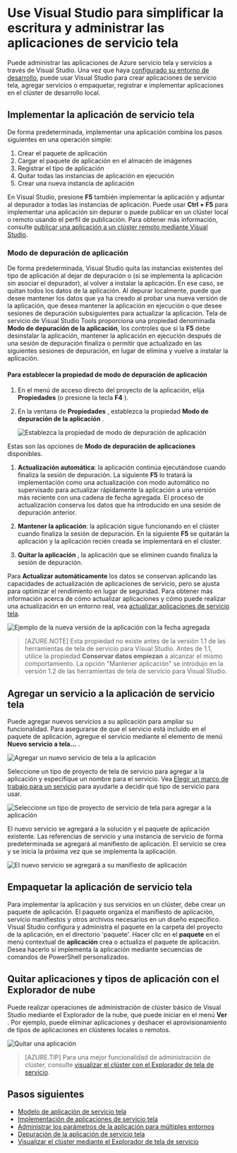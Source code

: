 <properties
   pageTitle="Administrar las aplicaciones en Visual Studio | Microsoft Azure"
   description="Use Visual Studio para crear, desarrollar, empaquetar, implementar y depurar servicios y las aplicaciones de servicio tela."
   services="service-fabric"
   documentationCenter=".net"
   authors="seanmck"
   manager="timlt"
   editor=""/>

<tags
   ms.service="service-fabric"
   ms.devlang="dotnet"
   ms.topic="article"
   ms.tgt_pltfrm="na"
   ms.workload="na"
   ms.date="09/09/2016"
   ms.author="seanmck;mikhegn"/>

# <a name="use-visual-studio-to-simplify-writing-and-managing-your-service-fabric-applications"></a>Use Visual Studio para simplificar la escritura y administrar las aplicaciones de servicio tela

Puede administrar las aplicaciones de Azure servicio tela y servicios a través de Visual Studio. Una vez que haya [configurado su entorno de desarrollo](service-fabric-get-started.md), puede usar Visual Studio para crear aplicaciones de servicio tela, agregar servicios o empaquetar, registrar e implementar aplicaciones en el clúster de desarrollo local.

## <a name="deploy-your-service-fabric-application"></a>Implementar la aplicación de servicio tela

De forma predeterminada, implementar una aplicación combina los pasos siguientes en una operación simple:

1. Crear el paquete de aplicación
2. Cargar el paquete de aplicación en el almacén de imágenes
3. Registrar el tipo de aplicación
4. Quitar todas las instancias de aplicación en ejecución
5. Crear una nueva instancia de aplicación

En Visual Studio, presione **F5** también implementar la aplicación y adjuntar al depurador a todas las instancias de aplicación. Puede usar **Ctrl + F5** para implementar una aplicación sin depurar o puede publicar en un clúster local o remoto usando el perfil de publicación. Para obtener más información, consulte [publicar una aplicación a un clúster remoto mediante Visual Studio](service-fabric-publish-app-remote-cluster.md).

### <a name="application-debug-mode"></a>Modo de depuración de aplicación

De forma predeterminada, Visual Studio quita las instancias existentes del tipo de aplicación al dejar de depuración o (si se implementa la aplicación sin asociar el depurador), al volver a instalar la aplicación. En ese caso, se quitan todos los datos de la aplicación. Al depurar localmente, puede que desee mantener los datos que ya ha creado al probar una nueva versión de la aplicación, que desea mantener la aplicación en ejecución o que desee sesiones de depuración subsiguientes para actualizar la aplicación. Tela de servicio de Visual Studio Tools proporciona una propiedad denominada **Modo de depuración de la aplicación**, los controles que si la **F5** debe desinstalar la aplicación, mantener la aplicación en ejecución después de una sesión de depuración finaliza o permitir que actualizado en las siguientes sesiones de depuración, en lugar de elimina y vuelve a instalar la aplicación.

#### <a name="to-set-the-application-debug-mode-property"></a>Para establecer la propiedad de modo de depuración de aplicación

1. En el menú de acceso directo del proyecto de la aplicación, elija **Propiedades** (o presione la tecla **F4** ).
2. En la ventana de **Propiedades** , establezca la propiedad **Modo de depuración de la aplicación** .

    ![Establezca la propiedad de modo de depuración de aplicación][debugmodeproperty]

Estas son las opciones de **Modo de depuración de aplicaciones** disponibles.

1. **Actualización automática**: la aplicación continúa ejecutándose cuando finaliza la sesión de depuración. La siguiente **F5** lo tratará la implementación como una actualización con modo automático no supervisado para actualizar rápidamente la aplicación a una versión más reciente con una cadena de fecha agregada. El proceso de actualización conserva los datos que ha introducido en una sesión de depuración anterior.

2. **Mantener la aplicación**: la aplicación sigue funcionando en el clúster cuando finaliza la sesión de depuración. En la siguiente **F5** se quitarán la aplicación y la aplicación recién creada se implementará en el clúster.

3. **Quitar la aplicación** , la aplicación que se eliminen cuando finaliza la sesión de depuración.

Para **Actualizar automáticamente** los datos se conservan aplicando las capacidades de actualización de aplicaciones de servicio, pero se ajusta para optimizar el rendimiento en lugar de seguridad. Para obtener más información acerca de cómo actualizar aplicaciones y cómo puede realizar una actualización en un entorno real, vea [actualizar aplicaciones de servicio tela](service-fabric-application-upgrade.md).

![Ejemplo de la nueva versión de la aplicación con la fecha agregada][preservedata]

>[AZURE.NOTE] Esta propiedad no existe antes de la versión 1.1 de las herramientas de tela de servicio para Visual Studio. Antes de 1.1, utilice la propiedad **Conservar datos empiezan** a alcanzar el mismo comportamiento. La opción "Mantener aplicación" se introdujo en la versión 1.2 de las herramientas de tela de servicio para Visual Studio.

## <a name="add-a-service-to-your-service-fabric-application"></a>Agregar un servicio a la aplicación de servicio tela

Puede agregar nuevos servicios a su aplicación para ampliar su funcionalidad.  Para asegurarse de que el servicio está incluido en el paquete de aplicación, agregue el servicio mediante el elemento de menú **Nuevo servicio a tela...** .

![Agregar un nuevo servicio de tela a la aplicación][newservice]

Seleccione un tipo de proyecto de tela de servicio para agregar a la aplicación y especifique un nombre para el servicio.  Vea [Elegir un marco de trabajo para un servicio](service-fabric-choose-framework.md) para ayudarle a decidir qué tipo de servicio para usar.

![Seleccione un tipo de proyecto de servicio de tela para agregar a la aplicación][addserviceproject]

El nuevo servicio se agregará a la solución y el paquete de aplicación existente. Las referencias de servicio y una instancia de servicio de forma predeterminada se agregará al manifiesto de aplicación. El servicio se crea y se inicia la próxima vez que se implementa la aplicación.

![El nuevo servicio se agregará a su manifiesto de aplicación][newserviceapplicationmanifest]

## <a name="package-your-service-fabric-application"></a>Empaquetar la aplicación de servicio tela

Para implementar la aplicación y sus servicios en un clúster, debe crear un paquete de aplicación.  El paquete organiza el manifiesto de aplicación, servicio manifiestos y otros archivos necesarios en un diseño específico.  Visual Studio configura y administra el paquete en la carpeta del proyecto de la aplicación, en el directorio 'paquete'.  Hacer clic en el **paquete** en el menú contextual de **aplicación** crea o actualiza el paquete de aplicación.  Desea hacerlo si implementa la aplicación mediante secuencias de comandos de PowerShell personalizados.

## <a name="remove-applications-and-application-types-using-cloud-explorer"></a>Quitar aplicaciones y tipos de aplicación con el Explorador de nube

Puede realizar operaciones de administración de clúster básico de Visual Studio mediante el Explorador de la nube, que puede iniciar en el menú **Ver** . Por ejemplo, puede eliminar aplicaciones y deshacer el aprovisionamiento de tipos de aplicaciones en clústeres locales o remotos.

![Quitar una aplicación](./media/service-fabric-manage-application-in-visual-studio/removeapplication.png)

>[AZURE.TIP] Para una mejor funcionalidad de administración de clúster, consulte [visualizar el clúster con el Explorador de tela de servicio](service-fabric-visualizing-your-cluster.md).


<!--Every topic should have next steps and links to the next logical set of content to keep the customer engaged-->
## <a name="next-steps"></a>Pasos siguientes

- [Modelo de aplicación de servicio tela](service-fabric-application-model.md)
- [Implementación de aplicaciones de servicio tela](service-fabric-deploy-remove-applications.md)
- [Administrar los parámetros de la aplicación para múltiples entornos](service-fabric-manage-multiple-environment-app-configuration.md)
- [Depuración de la aplicación de servicio tela](service-fabric-debugging-your-application.md)
- [Visualizar el clúster mediante el Explorador de tela de servicio](service-fabric-visualizing-your-cluster.md)

<!--Image references-->
[addserviceproject]:./media/service-fabric-manage-application-in-visual-studio/addserviceproject.png
[manageservicefabric]: ./media/service-fabric-manage-application-in-visual-studio/manageservicefabric.png
[newservice]:./media/service-fabric-manage-application-in-visual-studio/newservice.png
[newserviceapplicationmanifest]:./media/service-fabric-manage-application-in-visual-studio/newserviceapplicationmanifest.png
[preservedata]:./media/service-fabric-manage-application-in-visual-studio/preservedata.png
[debugmodeproperty]:./media/service-fabric-manage-application-in-visual-studio/debugmodeproperty.png
